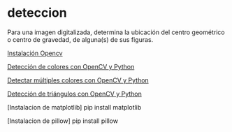 # deteccion
Para una imagen digitalizada, determina la ubicación del centro geométrico o
centro de gravedad, de alguna(s) de sus figuras.

[Instalación Opencv](http://docs.opencv.org/3.1.0/d7/d9f/tutorial_linux_install.html)


[Detección de colores con OpenCV y Python](http://robologs.net/2014/07/02/deteccion-de-colores-con-opencv-y-python/)

[Detectar múltiples colores con OpenCV y Python](http://robologs.net/2016/05/18/detectar-multiples-colores-con-opencv-y-python/)

[Detección de triángulos con OpenCV y Python](http://robologs.net/2015/01/25/deteccion-de-triangulos-con-opencv-y-python/)

[Instalacion de matplotlib] pip install matplotlib

[Instalacion de pillow] pip install pillow




